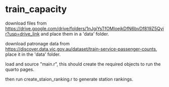 # train_capacity

download files from https://drive.google.com/drive/folders/1nJgiYsTfOMloejkDfN6bvDf819Z5Qyir?usp=drive_link and place them in a 'data' folder.

download patronage data from https://discover.data.vic.gov.au/dataset/train-service-passenger-counts, place it in the 'data' folder.

load and source "main.r", this should create the required objects to run the quarto pages.

then run create_staion_ranking.r to generate station rankings.
